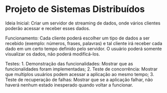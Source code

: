 # Projeto de Sistemas Distribuídos

Ideia Inicial: Criar um servidor de streaming de dados, onde vários clientes poderão acessar e receber esses dados.

Funcionamento: Cada cliente poderá escolher um tipo de dados a ser recebido (exemplo: números, frases, palavras) e tal cliente irá receber cada dado em um certo tempo definido pelo servidor. O usuário poderá somente visualizar os dados, não poderá modificá-los.

Testes: 
    1. Demonstração das funcionalidades: Mostrar que as funcionalidades foram implementadas;
    2. Teste de concorrência: Mostrar que multiplos usuários podem acessar a aplicação ao mesmo tempo;
    3. Teste de recuperação de falhas: Mostrar que se a aplicação falhar, não haverá nenhum estado inesperado quando voltar a funcionar.
